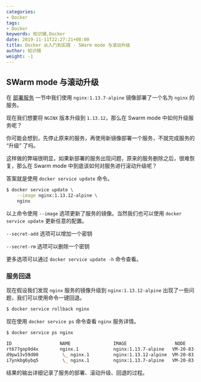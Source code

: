 ```yaml
---
categories:
- Docker
tags:
- Docker  
keywords: 知识铺,Docker
date: 2019-11-11T22:27:21+08:00
title: Docker 从入门到实践 - SWarm mode 与滚动升级
author: 知识铺
weight: -1
---
```


## SWarm mode 与滚动升级

在 [部署服务](deploy.md) 一节中我们使用 `nginx:1.13.7-alpine` 镜像部署了一个名为 `nginx` 的服务。

现在我们想要将 `NGINX` 版本升级到 `1.13.12`，那么在 Swarm mode 中如何升级服务呢？

你可能会想到，先停止原来的服务，再使用新镜像部署一个服务，不就完成服务的 “升级” 了吗。

这样做的弊端很明显，如果新部署的服务出现问题，原来的服务删除之后，很难恢复，那么在 Swarm mode 中到底该如何对服务进行滚动升级呢？

答案就是使用 `docker service update` 命令。

```bash
$ docker service update \
    --image nginx:1.13.12-alpine \
    nginx
```

以上命令使用 `--image` 选项更新了服务的镜像。当然我们也可以使用 `docker service update` 更新任意的配置。

`--secret-add` 选项可以增加一个密钥

`--secret-rm` 选项可以删除一个密钥

更多选项可以通过 `docker service update -h` 命令查看。

### 服务回退

现在假设我们发现 `nginx` 服务的镜像升级到 `nginx:1.13.12-alpine` 出现了一些问题，我们可以使用命令一键回退。

```bash
$ docker service rollback nginx
```

现在使用 `docker service ps` 命令查看 `nginx` 服务详情。

```bash
$ docker service ps nginx

ID                  NAME                IMAGE                  NODE                DESIRED STATE       CURRENT STATE                ERROR               PORTS
rt677gop9d4x        nginx.1             nginx:1.13.7-alpine   VM-20-83-debian     Running             Running about a minute ago
d9pw13v59d00         \_ nginx.1         nginx:1.13.12-alpine  VM-20-83-debian     Shutdown            Shutdown 2 minutes ago
i7ynkbg6ybq5         \_ nginx.1         nginx:1.13.7-alpine   VM-20-83-debian     Shutdown            Shutdown 2 minutes ago
```

结果的输出详细记录了服务的部署、滚动升级、回退的过程。
